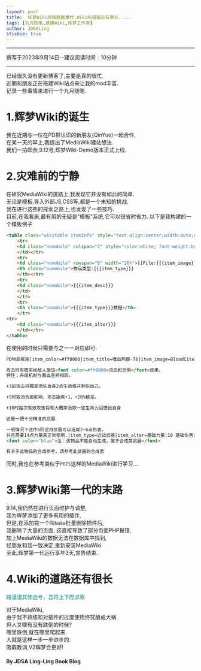 ```yaml
---
layout: post
title:  辉梦Wiki后端数据爆炸,Wiki的道路还有很长.....
tags: [九月随笔,搭建Wiki,辉梦工作室]
author: JDSALing
stickie: true
---
```


---
撰写于2023年9月14日--建议阅读时间：10分钟

---

已经很久没有更新博客了,主要是真的很忙.  
近期和朋友正在搭建Wiki站点来让我的mod丰富.  
记录一些事情来进行一个九月随笔.

# 1.辉梦Wiki的诞生
我在近期与一位在PD群认识的新朋友(QinYue)一起合作,  
在某一天的早上,我提出了MediaWiki建站想法.  
我们一拍即合,9.12号,辉梦Wiki-Demo版本正式上线.

# 2.灾难前的宁静
在研究MediaWiki的道路上,我发现它并没有如此的简单.  
无论是模板,导入外部JS,CSS等,都是一个未知的挑战.  
我在进行这些的探索之路上,也发现了一些技巧.  
目前,在我看来,最有用的无疑是"模板"系统,它可以很省时省力.
以下是我构建的一个模板例子

```html
<table class="wikitable itemInfo" style="text-align:center;width:auto;display: table;white-space: normal;">
    <tr>
    <td class="nomobile" colspan="2" style="color:white; font-weight:bold; background-color:{{{item_color}}}">{{{item_title}}}
    </td></tr>
    <tr>
    <td class="nomobile" rowspan="6" width="28%">[[File:{{{item_image}}}]]</td>
    <th class="nomobile">物品类型:{{{item_type}}}
    </th></tr>
    <tr>
    <td class="nomobile">{{{item_desc}}}
    </td>
    </tr>
    <tr>
    <th class="nomobile">{{{item_type}}}数据</th>
    </tr>
<tr>
    <td class="nomobile">{{{item_alter}}}
    </td></tr>
</table>
```

在使用的时候只需要与之一一对应即可: 

```html
PD物品框架|item_color=#ff0000|item_title=嗜血荆棘-T6|item_image=BloodCite.png|item_desc=鲜血腐蚀所残留的倒悬树之刺。舍弃了仅存的秩序，独留狂暴与混乱。

攻击时有概率给敌人施加<font color=#ff0000>流血和恐惧</font>效果。
特性：升级机制与蓄血圣杯相同。

+3前攻击将概率流失自身2点生命值并刺伤自己。

+5时取消负面影响，攻击距离+1，+20%精准。

+10时每次有效攻击将有大概率汲取一定生命力回馈给自身

这是一把十分精准的武器

一般情况下这件6阶近战武器可以造成2~6点伤害，
并且需要14点力量来正常使用.|item_type=近战武器|item_alter=基础力量:10 基础伤害:2-6 攻速:普通 攻距:详见描述
<font color="blue">注：该物品不能自动生成，属于合成类武器</font>

有关于此物品的合成参考，请参考此武器的合成表
```

同时,我也在参考类似于`PRTS`这样的MediaWiki进行学习....

# 3.辉梦Wiki第一代的末路
9.14,我仍然在进行页面维护与调整,  
我为辉梦添加了更多有用的插件,   
但是,在添加完一个叫`Nuke`批量删除插件后,  
我删除了大量的页面,
这直接导致了部分页面PHP报错,  
加上MediaWiki的数据无法在数据库中找到,  
经朋友和我一致决定,重新安装MediaWiki.  
至此,辉梦第一代运行享年3天,宣告结束.

# 4.Wiki的道路还有很长

<font color="#008688">路漫漫其修远兮，吾将上下而求索</font>

对于MediaWiki,  
由于我不熟练和对插件的过度使用终究酿成大祸.  
但人又哪有没有跌倒的时候?  
哪里跌倒,就在哪里爬起来.  
人就是这样一步一步进步的.  
吸取教训,V2辉梦会更好!

#### By JDSA Ling-Ling Book Blog


